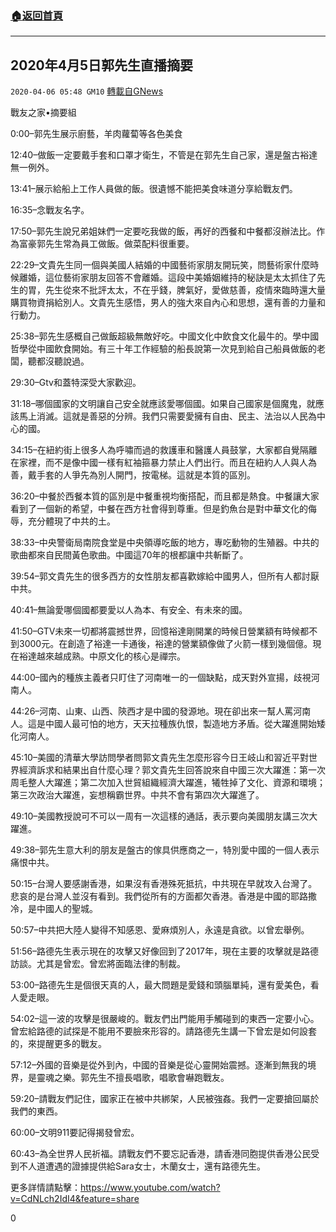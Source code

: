 ###  [:house:返回首頁](https://github.com/ourhimalayas/txt)
---

## 2020年4月5日郭先生直播摘要
`2020-04-06 05:48 GM10` [轉載自GNews](https://gnews.org/zh-hant/163740/)

戰友之家•摘要組

0:00–郭先生展示廚藝，羊肉蘿蔔等各色美食

12:40–做飯一定要戴手套和口罩才衛生，不管是在郭先生自己家，還是盤古裕達無一例外。

13:41–展示給船上工作人員做的飯。很遺憾不能把美食味道分享給戰友們。

16:35–念戰友名字。

17:50–郭先生說兄弟姐妹們一定要吃我做的飯，再好的西餐和中餐都沒辦法比。作為富豪郭先生常為員工做飯。做菜配料很重要。

22:29–文貴先生同一個與美國人結婚的中國藝術家朋友開玩笑，問藝術家什麼時候離婚，這位藝術家朋友回答不會離婚。這段中美婚姻維持的秘訣是太太抓住了先生的胃，先生從來不批評太太，不在乎錢，脾氣好，愛做慈善，疫情來臨時還大量購買物資捐給別人。文貴先生感悟，男人的強大來自內心和思想，還有善的力量和行動力。

25:38–郭先生感概自己做飯超級無敵好吃。中國文化中飲食文化最牛的。學中國哲學從中國飲食開始。有三十年工作經驗的船長說第一次見到給自己船員做飯的老闆，聽都沒聽說過。

29:30–Gtv和蓋特深受大家歡迎。

31:18–哪個國家的文明讓自己安全就應該愛哪個國。如果自己國家是個魔鬼，就應該馬上消滅。這就是善惡的分辨。我們只需要愛擁有自由、民主、法治以人民為中心的國。

34:15–在紐約街上很多人為呼嘯而過的救護車和醫護人員鼓掌，大家都自覺隔離在家裡，而不是像中國一樣有紅袖箍暴力禁止人們出行。而且在紐約人人與人為善，戴手套的人爭先為別人開門，按電梯。這就是本質的區別。

36:20–中餐於西餐本質的區別是中餐重視均衡搭配，而且都是熱食。中餐讓大家看到了一個新的希望，中餐在西方社會得到尊重。但是釣魚台是對中華文化的侮辱，充分體現了中共的土。

38:33–中央警衛局南院食堂是中央領導吃飯的地方，專吃動物的生殖器。中共的歌曲都來自民間黃色歌曲。中國這70年的根都讓中共斬斷了。

39:54–郭文貴先生的很多西方的女性朋友都喜歡嫁給中國男人，但所有人都討厭中共。

40:41–無論愛哪個國都要愛以人為本、有安全、有未來的國。

41:50–GTV未來一切都將震撼世界，回憶裕達剛開業的時候日營業額有時候都不到3000元。在創造了裕達一卡通後，裕達的營業額像做了火箭一樣到幾個億。現在裕達越來越成熟。中原文化的核心是禪宗。

44:00–國內的種族主義者只盯住了河南唯一的一個缺點，成天對外宣揚，歧視河南人。

44:26–河南、山東、山西、陝西才是中國的發源地。現在卻出來一幫人罵河南人。這是中國人最可怕的地方，天天拉種族仇恨，製造地方矛盾。從大躍進開始矮化河南人。

45:10–美國的清華大學訪問學者問郭文貴先生怎麼形容今日王岐山和習近平對世界經濟訴求和結果出自什麼心理？郭文貴先生回答說來自中國三次大躍進：第一次周毛整人大躍進；第二次加入世貿組織經濟大躍進，犧牲掉了文化、資源和環境；第三次政治大躍進，妄想稱霸世界。中共不會有第四次大躍進了。

49:10–美國教授說可不可以一周有一次這樣的通話，表示要向美國朋友講三次大躍進。

49:38–郭先生意大利的朋友是盤古的傢具供應商之一，特別愛中國的一個人表示痛恨中共。

50:15–台灣人要感謝香港，如果沒有香港殊死抵抗，中共現在早就攻入台灣了。悲哀的是台灣人並沒有看到。我們從所有的方面都欠香港。香港是中國的耶路撒冷，是中國人的聖城。

50:57–中共把大陸人變得不知感恩、愛麻煩別人，永遠是貪欲。以曾宏舉例。

51:56–路德先生表示現在的攻擊又好像回到了2017年，現在主要的攻擊就是路德訪談。尤其是曾宏。曾宏將面臨法律的制裁。

53:00–路德先生是個很天真的人，最大問題是愛錢和頭腦單純，還有愛美色，看人愛走眼。

54:02–這一波的攻擊是很嚴峻的。戰友們出門能用手觸碰到的東西一定要小心。曾宏給路德的試探是不能用不要臉來形容的。請路德先生講一下曾宏是如何設套的，來提醒更多的戰友。

57:12–外國的音樂是從外到內，中國的音樂是從心靈開始震撼。逐漸到無我的境界，是靈魂之樂。郭先生不擅長唱歌，唱歌會嚇跑戰友。

59:20–請戰友們記住，國家正在被中共綁架，人民被強姦。我們一定要搶回屬於我們的東西。

60:00–文明911要記得揭發曾宏。

60:43–為全世界人民祈福。請戰友們不要忘記香港，請香港同胞提供香港公民受到不人道遭遇的證據提供給Sara女士，木蘭女士，還有路德先生。

更多詳情請點擊：https://www.youtube.com/watch?v=CdNLch2IdI4&feature=share



0

